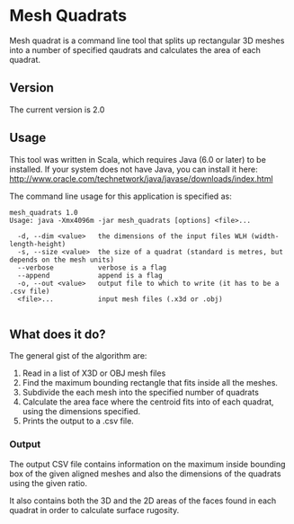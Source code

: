 # Mesh Quadrats

Mesh quadrat is a command line tool that splits up rectangular 3D meshes into a number of specified qaudrats and calculates the area of each quadrat.


## Version

The current version is 2.0

## Usage

This tool was written in Scala, which requires Java (6.0 or later) to be installed. If your system does not have Java, 
you can install it here: http://www.oracle.com/technetwork/java/javase/downloads/index.html

The command line usage for this application is specified as:

```
mesh_quadrats 1.0
Usage: java -Xmx4096m -jar mesh_quadrats [options] <file>...

  -d, --dim <value>   the dimensions of the input files WLH (width-length-height)
  -s, --size <value>  the size of a quadrat (standard is metres, but depends on the mesh units)
  --verbose           verbose is a flag
  --append            append is a flag
  -o, --out <value>   output file to which to write (it has to be a .csv file)
  <file>...           input mesh files (.x3d or .obj) 
        
```

## What does it do?
The general gist of the algorithm are:  
1. Read in a list of X3D or OBJ mesh files  
2. Find the maximum bounding rectangle that fits inside all the meshes.  
3. Subdivide the each mesh into the specified number of quadrats  
4. Calculate the area face where the centroid fits into of each quadrat, using the dimensions specified.  
5. Prints the output to a .csv file.  

### Output 
The output CSV file contains information on the maximum inside bounding box of the given aligned meshes and
also the dimensions of the quadrats using the given ratio.  
  
It also contains both the 3D and the 2D areas of the faces found in each quadrat in order to calculate surface rugosity.

